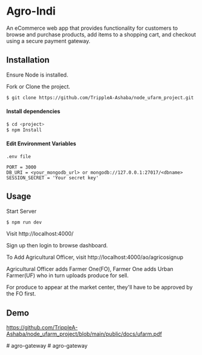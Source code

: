 
# Agro-Indi

An eCommerce web app that provides functionality for customers to browse and purchase products, add items to a shopping cart, and checkout using a secure payment gateway.


## Installation

Ensure Node is installed.

Fork or Clone the project.
```bash
$ git clone https://github.com/TrippleA-Ashaba/node_ufarm_project.git
```

#### Install dependencies

```bash
$ cd <project>
$ npm Install
```

#### Edit Environment Variables

```
.env file

PORT = 3000
DB_URI = <your_mongodb_url> or mongodb://127.0.0.1:27017/<dbname> 
SESSION_SECRET = 'Your secret key'
```


    
## Usage

Start Server

```bash
$ npm run dev
```

Visit http://localhost:4000/

Sign up then login to browse dashboard.

To Add Agricultural Officer, visit http://localhost:4000/ao/agricosignup

Agricultural Officer adds Farmer One(FO), Farmer One adds Urban Farmer(UF) who in turn uploads produce for sell.

For produce to appear at the market center, they'll have to be approved by the FO first.

## Demo

https://github.com/TrippleA-Ashaba/node_ufarm_project/blob/main/public/docs/ufarm.pdf

#   a g r o - g a t e w a y 
 
 #   a g r o - g a t e w a y 
 
 
